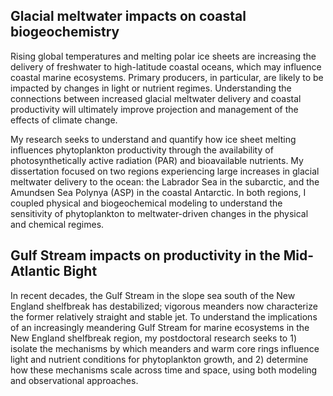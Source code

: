 ## Glacial meltwater impacts on coastal biogeochemistry

Rising global temperatures and melting polar ice sheets are increasing the delivery of freshwater to high-latitude coastal oceans, which may influence coastal marine ecosystems. Primary producers, in particular, are likely to be impacted by changes in light or nutrient regimes. Understanding the connections between increased glacial meltwater delivery and coastal productivity will ultimately improve projection and management of the effects of climate change.

My research seeks to understand and quantify how ice sheet melting influences phytoplankton productivity through the availability of photosynthetically active radiation (PAR) and bioavailable nutrients. My dissertation focused on two regions experiencing large increases in glacial meltwater delivery to the ocean: the Labrador Sea in the subarctic, and the Amundsen Sea Polynya (ASP) in the coastal Antarctic. In both regions, I coupled physical and biogeochemical modeling to understand the sensitivity of phytoplankton to meltwater-driven changes in the physical and chemical regimes. 

## Gulf Stream impacts on productivity in the Mid-Atlantic Bight
In recent decades, the Gulf Stream in the slope sea south of the New England shelfbreak has destabilized; vigorous meanders now characterize the former relatively straight and stable jet. To understand the implications of an increasingly meandering Gulf Stream for marine ecosystems in the New England shelfbreak region, my postdoctoral research seeks to 1) isolate the mechanisms by which meanders and warm core rings influence light and nutrient conditions for phytoplankton growth, and 2) determine how these mechanisms scale across time and space, using both modeling and observational approaches.

